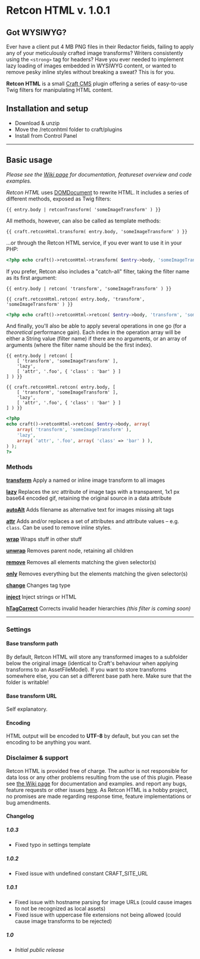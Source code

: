 # Retcon HTML v. 1.0.1

## Got WYSIWYG?

Ever have a client put 4 MB PNG files in their Redactor fields, failing to apply any of your meticulously crafted image transforms? Writers consistently using the `<strong>` tag for headers? Have you ever needed to implement lazy loading of images embedded in WYSIWYG content, or wanted to remove pesky inline styles without breaking a sweat? This is for you.

**Retcon HTML** is a small [Craft CMS](http://buildwithcraft.com) plugin offering a series of easy-to-use Twig filters for manipulating HTML content.

## Installation and setup

* Download & unzip
* Move the /retconhtml folder to craft/plugins
* Install from Control Panel

***

## Basic usage

_Please see the [Wiki page](https://github.com/mmikkel/RetconHTML-Craft/wiki) for documentation, featureset overview and code examples._

_Retcon HTML_ uses [DOMDocument](http://php.net/manual/en/class.domdocument.php) to rewrite HTML. It includes a series of different methods, exposed as Twig filters:

```twig
{{ entry.body | retconTransform( 'someImageTransform' ) }}
```

All methods, however, can also be called as template methods:

```twig
{{ craft.retconHtml.transform( entry.body, 'someImageTransform' ) }}
```

...or through the Retcon HTML service, if you ever want to use it in your PHP:

```php
<?php echo craft()->retconHtml->transform( $entry->body, 'someImageTransform' ); ?>
```

If you prefer, Retcon also includes a "catch-all" filter, taking the filter name as its first argument:

```twig
{{ entry.body | retcon( 'transform', 'someImageTransform' ) }}
```
```twig
{{ craft.retconHtml.retcon( entry.body, 'transform', 'someImageTransform' ) }}
```
```php
<?php echo craft()->retconHtml->retcon( $entry->body, 'transform', 'someImageTransform' ); ?>
```

And finally, you'll also be able to apply several operations in one go (for a _theoretical_ performance gain). Each index in the operation array will be either a String value (filter name) if there are no arguments, or an array of arguments (where the filter name should be the first index).

```twig
{{ entry.body | retcon( [
    [ 'transform', 'someImageTransform' ],
    'lazy',
    [ 'attr', '.foo', { 'class' : 'bar' } ]
] ) }}
```
```twig
{{ craft.retconHtml.retcon( entry.body, [
    [ 'transform', 'someImageTransform' ],
    'lazy',
    [ 'attr', '.foo', { 'class' : 'bar' } ]
] ) }}
```
```php
<?php
echo craft()->retconHtml->retcon( $entry->body, array(
    array( 'transform', 'someImageTransform' ),
    'lazy',
    array( 'attr', '.foo', array( 'class' => 'bar' ) ),
) );
?>
````

### Methods

**[transform](https://github.com/mmikkel/RetconHTML-Craft/wiki/Transform)**
Apply a named or inline image transform to all images

**[lazy](https://github.com/mmikkel/RetconHTML-Craft/wiki/Lazy)**
Replaces the _src_ attribute of image tags with a transparent, 1x1 px base64 encoded gif, retaining the original source in a data attribute

**[autoAlt](https://github.com/mmikkel/RetconHTML-Craft/wiki/AutoAlt)**
Adds filename as alternative text for images missing alt tags

**[attr](https://github.com/mmikkel/RetconHTML-Craft/wiki/Attr)**
Adds and/or replaces a set of attributes and attribute values – e.g. `class`. Can be used to remove inline styles.

**[wrap](https://github.com/mmikkel/RetconHTML-Craft/wiki/Wrap)**
Wraps stuff in other stuff

**[unwrap](https://github.com/mmikkel/RetconHTML-Craft/wiki/Unwrap)**
Removes parent node, retaining all children

**[remove](https://github.com/mmikkel/RetconHTML-Craft/wiki/Remove)**
Removes all elements matching the given selector(s)

**[only](https://github.com/mmikkel/RetconHTML-Craft/wiki/Only)**
Removes everything but the elements matching the given selector(s)

**[change](https://github.com/mmikkel/RetconHTML-Craft/wiki/Change)**
Changes tag type

**[inject](https://github.com/mmikkel/RetconHTML-Craft/wiki/Inject)**
Inject strings or HTML

**[hTagCorrect](https://github.com/mmikkel/RetconHTML-Craft/wiki/HTagCorrect)**
Corrects invalid header hierarchies _(this filter is coming soon)_

***

### Settings

#### Base transform path
By default, Retcon HTML will store any transformed images to a subfolder below the original image (identical to Craft's behaviour when applying transforms to an AssetFileModel). If you want to store transforms somewhere else, you can set a different base path here. Make sure that the folder is writable!

#### Base transform URL
Self explanatory.

#### Encoding
HTML output will be encoded to **UTF-8** by default, but you can set the encoding to be anything you want.

### Disclaimer & support
Retcon HTML is provided free of charge. The author is not responsible for data loss or any other problems resulting from the use of this plugin.
Please see [the Wiki page](https://github.com/mmikkel/RetconHTML-Craft/wiki) for documentation and examples. and report any bugs, feature requests or other issues [here](https://github.com/mmikkel/RetconHTML-Craft).
As Retcon HTML is a hobby project, no promises are made regarding response time, feature implementations or bug amendments.

#### Changelog

##### 1.0.3

* Fixed typo in settings template

##### 1.0.2

* Fixed issue with undefined constant CRAFT_SITE_URL

##### 1.0.1

* Fixed issue with hostname parsing for image URLs (could cause images to not be recognized as local assets)
* Fixed issue with uppercase file extensions not being allowed (could cause image transforms to be rejected)

##### 1.0

* _Initial public release_